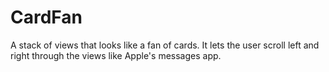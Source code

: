 # CardFan

A stack of views that looks like a fan of cards. It lets the user scroll left and right through the views like Apple's
messages app.
